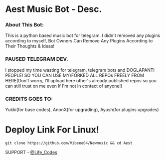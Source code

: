 <h1>Aest Music Bot - Desc.</h1>
<h3>About This Bot:</h3>

<p>This is a python based music bot for telegram. I didn't removed any plugins according to myself, Bot Owners Can Remove Any Plugins According to Their Thoughts & Ideas!</p>

<h3>PAUSED TELEGRAM DEV.</h3>

<p>I stopped my time wasting for telegram, telegram bots and DOGLAPANTI PEOPLE! SO YOU CAN USE MY/FORKED ALL REPOs FREELY FROM HERE(Don't worry, I'll upload here other's already published repos so you can still trust on me even If I'm not in contact of anyone!)</p>

<h3>CREDITS GOES TO:</h3>
<p>Yukki(for base codes), AnonX(for upgrading), Ayush(for plugins upgrades)</p>

<h1>Deploy Link For Linux!</h1>
<code>git clone https://github.com/Vibeee04/Newmusic && cd Aest</code>

SUPPORT - [@Life_Codes](https://t.me/Life_codes)
